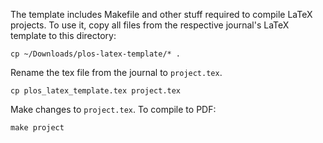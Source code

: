 The template includes Makefile and other stuff required to compile LaTeX
projects.  To use it, copy all files from the respective journal's LaTeX
template to this directory:
```
cp ~/Downloads/plos-latex-template/* .
```

Rename the tex file from the journal to `project.tex`.
```
cp plos_latex_template.tex project.tex
```

Make changes to `project.tex`. To compile to PDF:
```
make project
```
